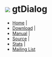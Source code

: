 # ![](images/icon.png) gtDialog

* [Home](README.html) |
* [Download](http://foicica.com/gtdialog/download) |
* [Manual](manual.html) |
* [Source](http://foicica.com/hg/gtdialog) |
* [Stats](http://foicica.com/stats.html#gtDialog) |
* [Mailing List](http://foicica.com/lists)

